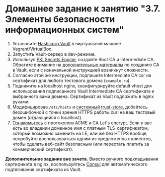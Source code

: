 # Домашнее задание к занятию "3.7. Элементы безопасности информационных систем"

1. Установите [Hashicorp Vault](https://learn.hashicorp.com/vault) в виртуальной машине Vagrant/VirtualBox.
1. Запустить Vault-сервер в dev-режиме.
1. Используя [PKI Secrets Engine](https://www.vaultproject.io/docs/secrets/pki), создайте Root CA и Intermediate CA.
Обратите внимание на [дополнительные материалы](https://learn.hashicorp.com/vault/secrets-management/sm-pki-engine) по созданию CA в Vault, если с изначальной инструкцией возникнут сложности.
1. Согласно этой же инструкции, подпишите Intermediate CA csr на сертификат для любого тестового домена (`example.ru`).
1. Поднимите на localhost nginx, сконфигурируйте default vhost для использования подписанного Vault Intermediate CA сертификата и выбранного вами домена. Сертификат из Vault подложить в nginx руками.
1. Модифицировав `/etc/hosts` и [системный trust-store](http://manpages.ubuntu.com/manpages/focal/en/man8/update-ca-certificates.8.html), добейтесь безошибочной с точки зрения HTTPS работы curl на ваш тестовый домен (отдающийся с localhost).
1. [Ознакомьтесь](https://letsencrypt.org/ru/docs/client-options/) с протоколом ACME и CA Let's encrypt. Если у вас есть во владении доменное имя с платным TLS-сертификатом, который возможно заменить на LE, или же без HTTPS вообще, попробуйте воспользоваться одним из предложенных клиентов, чтобы сделать веб-сайт безопасным (или перестать платить за коммерческий сертификат).

**Дополнительное задание вне зачета.** Вместо ручного подкладывания сертификата в nginx, воспользуйтесь [Consul](https://medium.com/hashicorp-engineering/pki-as-a-service-with-hashicorp-vault-a8d075ece9a) для автоматического подтягивания сертификата из Vault.
